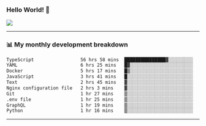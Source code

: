 ### Hello World! 👋

<a>
  <img align="center" src="https://github-readme-stats.vercel.app/api?username=megatunger&count_private=true&include_all_commits=true&bg_color=30,56CCF2,2F80ED&title_color=fff&text_color=fff" />
</a>

------
### 📊 My monthly development breakdown

<!--START_SECTION:waka-->

```txt
TypeScript                 56 hrs 58 mins  ███████████████▓░░░░░░░░░   62.13 %
YAML                       6 hrs 25 mins   █▓░░░░░░░░░░░░░░░░░░░░░░░   07.01 %
Docker                     5 hrs 17 mins   █▒░░░░░░░░░░░░░░░░░░░░░░░   05.77 %
JavaScript                 3 hrs 41 mins   █░░░░░░░░░░░░░░░░░░░░░░░░   04.03 %
Text                       2 hrs 45 mins   ▓░░░░░░░░░░░░░░░░░░░░░░░░   03.01 %
Nginx configuration file   2 hrs 3 mins    ▓░░░░░░░░░░░░░░░░░░░░░░░░   02.25 %
Git                        1 hr 27 mins    ▒░░░░░░░░░░░░░░░░░░░░░░░░   01.59 %
.env file                  1 hr 25 mins    ▒░░░░░░░░░░░░░░░░░░░░░░░░   01.56 %
GraphQL                    1 hr 19 mins    ▒░░░░░░░░░░░░░░░░░░░░░░░░   01.45 %
Python                     1 hr 16 mins    ▒░░░░░░░░░░░░░░░░░░░░░░░░   01.40 %
```

<!--END_SECTION:waka-->

------

